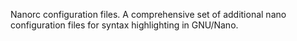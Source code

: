 Nanorc configuration files.
A comprehensive set of additional nano configuration files for syntax highlighting in GNU/Nano.